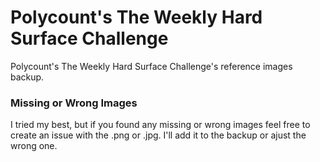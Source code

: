 # Polycount's The Weekly Hard Surface Challenge
Polycount's The Weekly Hard Surface Challenge's reference images backup.

### Missing or Wrong Images
I tried my best, but if you found any missing or wrong images feel free to create an issue with the .png or .jpg. I'll add it to the backup or ajust the wrong one.
